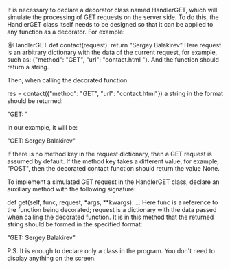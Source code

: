 
It is necessary to declare a decorator class named HandlerGET, which will simulate the processing of GET requests on the server side. To do this, the HandlerGET class itself needs to be designed so that it can be applied to any function as a decorator. For example:

@HandlerGET
def contact(request):
return "Sergey Balakirev"
Here request is an arbitrary dictionary with the data of the current request, for example, such as: {"method": "GET", "url": "contact.html "}. And the function should return a string.

Then, when calling the decorated function:

res = contact({"method": "GET", "url": "contact.html"})
a string in the format should be returned:

"GET: <data from function>"

In our example, it will be:

"GET: Sergey Balakirev"

If there is no method key in the request dictionary, then a GET request is assumed by default. If the method key takes a different value, for example, "POST", then the decorated contact function should return the value None.

To implement a simulated GET request in the HandlerGET class, declare an auxiliary method with the following signature:

def get(self, func, request, *args, **kwargs): ...
Here func is a reference to the function being decorated; request is a dictionary with the data passed when calling the decorated function. It is in this method that the returned string should be formed in the specified format:

"GET: Sergey Balakirev"

P.S. It is enough to declare only a class in the program. You don't need to display anything on the screen.
